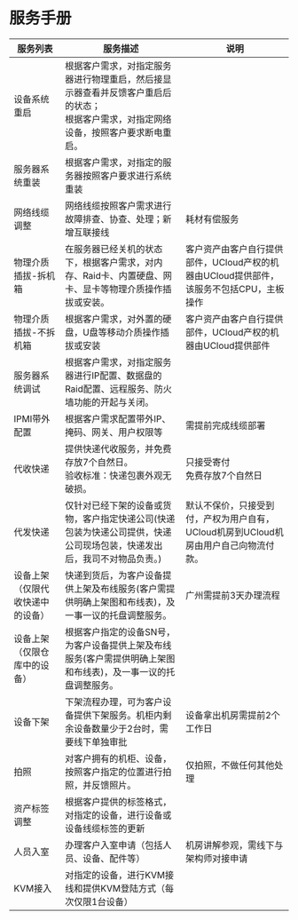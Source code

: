 # 服务手册

| 服务列表                         | 服务描述                                                     | 说明                                                         |
| -------------------------------- | ------------------------------------------------------------ | ------------------------------------------------------------ |
| 设备系统重启                     | 根据客户需求，对指定服务器进行物理重启，然后接显示器查看并反馈客户重启后的状态；<br />根据客户需求，对指定网络设备，按照客户要求断电重启。 |                                                              |
| 服务器系统重装                   | 根据客户需求，对指定的服务器按照客户要求进行系统重装         |                                                              |
| 网络线缆调整                     | 网络线缆按照客户需求进行故障排查、协查、处理；新增互联接线   | 耗材有偿服务                                                 |
| 物理介质插拔-拆机箱              | 在服务器已经关机的状态下，根据客户需求，对内存、Raid卡、内置硬盘、网卡、显卡等物理介质操作插拔或安装。 | 客户资产由客户自行提供部件，UCloud产权的机器由UCloud提供部件，该服务不包括CPU，主板操作 |
| 物理介质插拔-不拆机箱            | 根据客户需求，对外置的硬盘，U盘等移动介质操作插拔或安装      | 客户资产由客户自行提供部件，UCloud产权的机器由UCloud提供部件 |
| 服务器系统调试                   | 根据客户需求，对指定服务器进行IP配置、数据盘的Raid配置、远程服务、防火墙功能的开起与关闭。 |                                                              |
| IPMI带外配置                     | 根据客户需求配置带外IP、掩码、网关、用户权限等               | 需提前完成线缆部署                                           |
| 代收快递                         | 提供快递代收服务，并免费存放7个自然日。<br />验收标准：快递包裹外观无破损。 | 只接受寄付<br />免费存放7个自然日                            |
| 代发快递                         | 仅针对已经下架的设备或货物，客户指定快递公司(快递包装为快递公司提供，快递公司现场包装，快递发出后，我司不对物品负责。) | 默认不保价，只接受到付，产权为用户自有，UCloud机房到UCloud机房由用户自己向物流付款。 |
| 设备上架（仅限代收快递中的设备） | 快递到货后，为客户设备提供上架及布线服务(客户需提供明确上架图和布线表)，及一事一议的托盘调整服务。 | 广州需提前3天办理流程                                        |
| 设备上架（仅限仓库中的设备）     | 根据客户指定的设备SN号，为客户设备提供上架及布线服务(客户需提供明确上架图和布线表)，及一事一议的托盘调整服务。 |                                                              |
| 设备下架                         | 下架流程办理，可为客户设备提供下架服务。机柜内剩余设备数量少于2台时，需要线下单独审批 | 设备拿出机房需提前2个工作日                                  |
| 拍照                             | 对客户拥有的机柜、设备，按照客户指定的位置进行拍照，并反馈照片。 | 仅拍照，不做任何其他处理                                     |
| 资产标签调整                     | 根据客户提供的标签格式，对指定的设备，进行设备或设备线缆标签的更新 |                                                              |
| 人员入室                         | 办理客户入室申请（包括人员、设备、配件等）                   | 机房讲解参观，需线下与架构师对接申请                         |
| KVM接入                          | 对指定的设备，进行KVM接线和提供KVM登陆方式（每次仅限1台设备） |                                                              |

